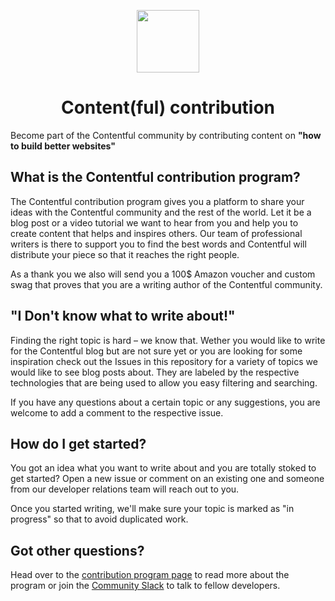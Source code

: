 <p align="center">
<img src="https://www.ctfstatic.com/emailsignature/ctf_logo.png" width="100">
<h1 align="center">Content(ful) contribution</h1>
</p>

Become part of the Contentful community by contributing content on **"how to build better websites"**

## What is the Contentful contribution program?

The Contentful contribution program gives you a platform to share your ideas with the Contentful community and the rest of the world. Let it be a blog post or a video tutorial we want to hear from you and help you to create content that helps and inspires others. Our team of professional writers is there to support you to find the best words and Contentful will distribute your piece so that it reaches the right people.

As a thank you we also will send you a 100$ Amazon voucher and custom swag that proves that you are a writing author of the Contentful community.

## "I Don't know what to write about!"

Finding the right topic is hard – we know that. Wether you would like to write for the Contentful blog but are not sure yet or you are looking for some inspiration check out the Issues in this repository for a variety of topics we would like to see blog posts about. They are labeled by the respective technologies that are being used to allow you easy filtering and searching.

If you have any questions about a certain topic or any suggestions, you are welcome to add a comment to the respective issue.

## How do I get started?

You got an idea what you want to write about and you are totally stoked to get started? Open a new issue or comment on an existing one and someone from our developer relations team will reach out to you.

Once you started writing, we'll make sure your topic is marked as "in progress" so that to avoid duplicated work.

## Got other questions?

Head over to the [contribution program page](https://www.contentful.com/community/contribution/) to read more about the program or join the [Community Slack](https://www.contentful.com/slack/) to talk to fellow developers.